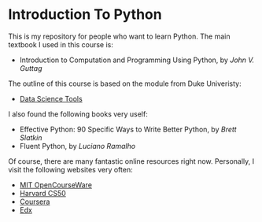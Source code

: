 # Introduction To Python

This is my repository for people who want to learn Python. The main textbook I used in this course is:

* Introduction to Computation and Programming Using Python, by *John V. Guttag*

The outline of this course is based on the module from Duke Univeristy:

* [Data Science Tools](http://people.duke.edu/~ccc14/bios-821-2017/index.html)

I also found the following books very uself:

* Effective Python: 90 Specific Ways to Write Better Python, by *Brett Slatkin*
* Fluent Python, by *Luciano Ramalho*

Of course, there are many fantastic online resources right now. Personally, I visit the following websites very often:

* [MIT OpenCourseWare](https://ocw.mit.edu/courses/electrical-engineering-and-computer-science/6-0001-introduction-to-computer-science-and-programming-in-python-fall-2016/)
* [Harvard CS50](https://cs50.harvard.edu/x/2020/)
* [Coursera](https://www.coursera.org)
* [Edx](https://www.edx.org)
